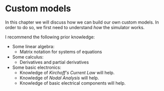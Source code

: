# Custom models

In this chapter we will discuss how we can build our own custom models. In order to do so, we first need to understand *how* the simulator works.

I recommend the following prior knowledge:
- Some linear algebra:
  - Matrix notation for systems of equations
- Some calculus:
  - Derivatives and partial derivatives
- Some basic electronics:
  - Knowledge of *Kirchoff's Current Law* will help.
  - Knowledge of *Nodal Analysis* will help.
  - Knowledge of basic electrical components will help.

